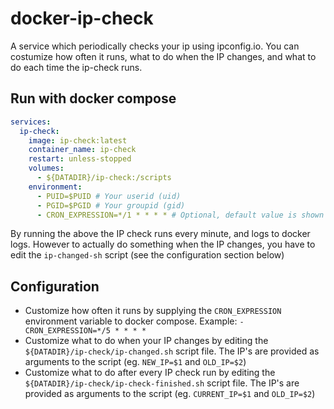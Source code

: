 # docker-ip-check

A service which periodically checks your ip using ipconfig.io. You can costumize how often it runs, what to do when the IP changes, and what to do each time the ip-check runs.

## Run with docker compose
```yaml
services:
  ip-check:
    image: ip-check:latest
    container_name: ip-check
    restart: unless-stopped
    volumes:
      - ${DATADIR}/ip-check:/scripts
    environment:
      - PUID=$PUID # Your userid (uid)
      - PGID=$PGID # Your groupid (gid)
      - CRON_EXPRESSION=*/1 * * * * # Optional, default value is shown (runs every minute)
```

By running the above the IP check runs every minute, and logs to docker logs. However to actually do something when the IP changes, you have to edit the `ip-changed-sh` script (see the configuration section below)

## Configuration
* Customize how often it runs by supplying the `CRON_EXPRESSION` environment variable to docker compose. Example: `- CRON_EXPRESSION=*/5 * * * *`
* Customize what to do when your IP changes by editing the `${DATADIR}/ip-check/ip-changed.sh` script file. The IP's are provided as arguments to the script (eg. `NEW_IP=$1` and `OLD_IP=$2`)
* Customize what to do after every IP check run by editing the `${DATADIR}/ip-check/ip-check-finished.sh` script file. The IP's are provided as arguments to the script (eg. `CURRENT_IP=$1` and `OLD_IP=$2`)